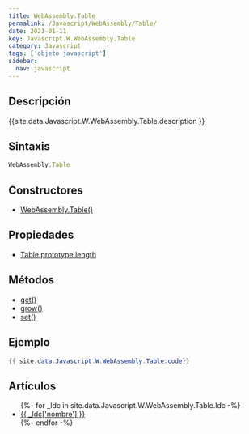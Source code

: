 ```yaml
---
title: WebAssembly.Table
permalink: /Javascript/WebAssembly/Table/
date: 2021-01-11
key: Javascript.W.WebAssembly.Table
category: Javascript
tags: ['objeto javascript']
sidebar: 
  nav: javascript
---
```


## Descripción
{{site.data.Javascript.W.WebAssembly.Table.description }}

## Sintaxis
~~~javascript
WebAssembly.Table
~~~

## Constructores
* [WebAssembly.Table()](/Javascript/WebAssembly/Table/WebAssembly/Table/)

## Propiedades
* [Table.prototype.length](/Javascript/WebAssembly/Table/Table.prototype.length/)

## Métodos
* [get()](/Javascript/WebAssembly/Table/get/)
* [grow()](/Javascript/WebAssembly/Table/grow/)
* [set()](/Javascript/WebAssembly/Table/set/)

## Ejemplo
~~~java
{{ site.data.Javascript.W.WebAssembly.Table.code}}
~~~

## Artículos
<ul>
{%- for _ldc in site.data.Javascript.W.WebAssembly.Table.ldc -%}
   <li>
       <a href="{{_ldc['url'] }}">{{ _ldc['nombre'] }}</a>
   </li>
{%- endfor -%}
</ul>
